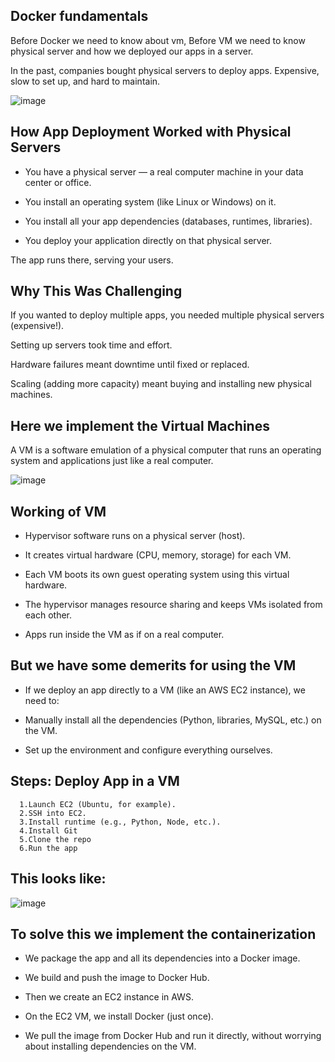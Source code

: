 Docker fundamentals
----------------------------------
Before Docker we need to know about vm, Before VM we need to know physical server and how we deployed our apps in a server.

In the past, companies bought physical servers to deploy apps. Expensive, slow to set up, and hard to maintain.

![image](https://github.com/user-attachments/assets/20dfcc77-edb2-409d-ae49-84fa20f51b97)

How App Deployment Worked with Physical Servers
-----------------------------------------------------
- You have a physical server — a real computer machine in your data center or office.

- You install an operating system (like Linux or Windows) on it.

- You install all your app dependencies (databases, runtimes, libraries).

- You deploy your application directly on that physical server.

The app runs there, serving your users.

Why This Was Challenging
---------------------------------------------------------------------------
If you wanted to deploy multiple apps, you needed multiple physical servers (expensive!).

Setting up servers took time and effort.

Hardware failures meant downtime until fixed or replaced.

Scaling (adding more capacity) meant buying and installing new physical machines.

Here we implement the Virtual Machines
-----------------------------------------------------------------------------
A VM is a software emulation of a physical computer that runs an operating system and applications just like a real computer.

![image](https://github.com/user-attachments/assets/1a751a49-94c0-4c34-b93e-e19aca6f09eb)

Working of VM
-------------------------------------------------------
- Hypervisor software runs on a physical server (host).

- It creates virtual hardware (CPU, memory, storage) for each VM.

- Each VM boots its own guest operating system using this virtual hardware.

- The hypervisor manages resource sharing and keeps VMs isolated from each other.

- Apps run inside the VM as if on a real computer.

But we have some demerits for using the VM
---------------------------------------------
- If we deploy an app directly to a VM (like an AWS EC2 instance), we need to:

- Manually install all the dependencies (Python, libraries, MySQL, etc.) on the VM.

- Set up the environment and configure everything ourselves.

Steps: Deploy App in a VM
--------------------------
      1.Launch EC2 (Ubuntu, for example).
      2.SSH into EC2.
      3.Install runtime (e.g., Python, Node, etc.).
      4.Install Git
      5.Clone the repo
      6.Run the app

This looks like:
------------------

![image](https://github.com/user-attachments/assets/c2fa7654-f56d-4dca-9348-04db9188b077)

To solve this we implement the containerization
------------------------------------------------

- We package the app and all its dependencies into a Docker image.

- We build and push the image to Docker Hub.

- Then we create an EC2 instance in AWS.

- On the EC2 VM, we install Docker (just once).

- We pull the image from Docker Hub and run it directly, without worrying about installing dependencies on the VM.
